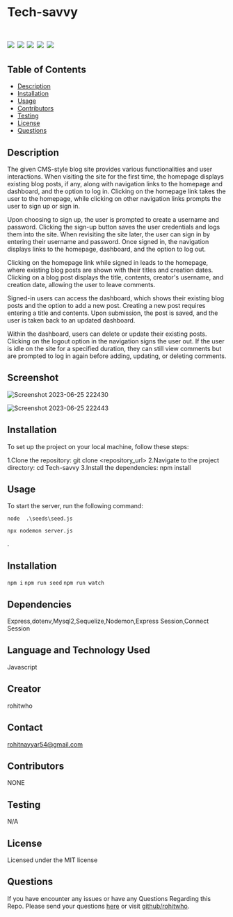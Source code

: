 # Tech-savvy

 # ![](https://img.shields.io/badge/SeQuelize-ExpressJs-blue) ![](https://img.shields.io/badge/license-MIT-brightgreen) ![](https://img.shields.io/badge/mysql-ORM-orange) ![](https://img.shields.io/badge/node.js-Routes-red) ![](https://img.shields.io/badge/MVC-Handlebars-red)




 ## Table of Contents

- [Description](#description)
- [Installation](#installation)
- [Usage](#usage)
- [Contributors](#contributors)
- [Testing](#testing)
- [License](#license)
- [Questions](#questions)


## Description
The given CMS-style blog site provides various functionalities and user interactions. When visiting the site for the first time, the homepage displays existing blog posts, if any, along with navigation links to the homepage and dashboard, and the option to log in. Clicking on the homepage link takes the user to the homepage, while clicking on other navigation links prompts the user to sign up or sign in.

Upon choosing to sign up, the user is prompted to create a username and password. Clicking the sign-up button saves the user credentials and logs them into the site. When revisiting the site later, the user can sign in by entering their username and password. Once signed in, the navigation displays links to the homepage, dashboard, and the option to log out.

Clicking on the homepage link while signed in leads to the homepage, where existing blog posts are shown with their titles and creation dates. Clicking on a blog post displays the title, contents, creator's username, and creation date, allowing the user to leave comments.

Signed-in users can access the dashboard, which shows their existing blog posts and the option to add a new post. Creating a new post requires entering a title and contents. Upon submission, the post is saved, and the user is taken back to an updated dashboard.

Within the dashboard, users can delete or update their existing posts. Clicking on the logout option in the navigation signs the user out. If the user is idle on the site for a specified duration, they can still view comments but are prompted to log in again before adding, updating, or deleting comments.

## Screenshot

![Screenshot 2023-06-25 222430](https://github.com/rohitwho/Tech-savvy/assets/123782523/1029c146-d8b0-4a05-bd7b-3e5477541d44)

![Screenshot 2023-06-25 222443](https://github.com/rohitwho/Tech-savvy/assets/123782523/707dae0a-b69d-4a4c-866a-4ff89f9c15fd)



## Installation
To set up the project on your local machine, follow these steps:

1.Clone the repository: git clone <repository_url>
2.Navigate to the project directory: cd Tech-savvy
3.Install the dependencies: npm install

## Usage
To start the server, run the following command:

`node  .\seeds\seed.js`

`npx nodemon server.js`


.


## Installation

`npm i`
`npm run seed`
`npm run watch`

## Dependencies

Express,dotenv,Mysql2,Sequelize,Nodemon,Express Session,Connect Session

## Language and Technology Used

Javascript

## Creator

rohitwho

## Contact

rohitnayyar54@gmail.com

## Contributors

NONE

## Testing

N/A

## License

Licensed under the MIT license

## Questions

If you have encounter any issues or have any Questions Regarding this Repo. Please send your questions [here](mailto:rohitnayyar54@gmail.com?subject=[GitHub]%20Dev%20Connect) or visit [github/rohitwho](https://github.com/rohitwho).
